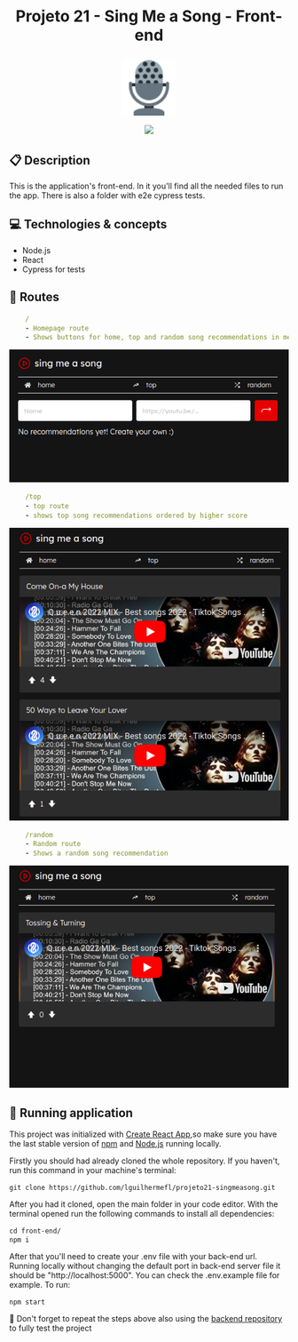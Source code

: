 # <p align = "center"> Projeto 21 - Sing Me a Song - Front-end </p>
<p align="center">
  <a href="https://github.com/lguilhermefl/projeto21-singmeasong">
<img height="100px" src="https://raw.githubusercontent.com/lguilhermefl/projeto21-singmeasong/main/mic.svg" />
  </a>
</p>

<p align = "center">
<a href="https://github.com/lguilhermefl">
   <img src="https://img.shields.io/badge/author-lguilhermefl-4dae71?style=flat-square" />
</a>
</p>

##  :clipboard: Description

This is the application's front-end. In it you'll find all the needed files to run the app. There is also a folder with e2e cypress tests.

## :computer:	 Technologies & concepts

- Node.js
- React
- Cypress for tests

## :rocket: Routes

```yml
    /
    - Homepage route
    - Shows buttons for home, top and random song recommendations in menu. You can register a new recommendation by filling name and url fields and clicking in the arrow.
```
<img src="https://github.com/lguilhermefl/projeto21-singmeasong/blob/main/front-end/screenshots/homepage.png" />

```yml
    /top
    - top route
    - shows top song recommendations ordered by higher score
```
<img src="https://github.com/lguilhermefl/projeto21-singmeasong/blob/main/front-end/screenshots/top.png" />

```yml
    /random
    - Random route
    - Shows a random song recommendation
```
<img src="https://github.com/lguilhermefl/projeto21-singmeasong/blob/main/front-end/screenshots/random.png" />

## 🏁 Running application

This project was initialized with [Create React App](https://github.com/facebook/create-react-app),so make sure you have the last stable version of [npm](https://www.npmjs.com/) and [Node.js](https://nodejs.org/en/download/) running locally.

Firstly you should had already cloned the whole repository. If you haven't, run this command in your machine's terminal:

```
git clone https://github.com/lguilhermefl/projeto21-singmeasong.git
```

After you had it cloned, open the main folder in your code editor. With the terminal opened run the following commands to install all dependencies:

```
cd front-end/
npm i
```

After that you'll need to create your .env file with your back-end url. Running locally without changing the default port in back-end server file it should be "http://localhost:5000". You can check the .env.example file for example.
To run:

```
npm start
```

:stop_sign: Don't forget to repeat the steps above also using the [backend repository](https://github.com/lguilhermefl/projeto21-singmeasong/tree/main/back-end) to fully test the project
